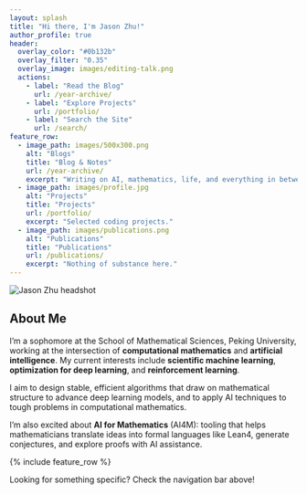 ```yaml
---
layout: splash
title: "Hi there, I'm Jason Zhu!"
author_profile: true
header:
  overlay_color: "#0b132b"
  overlay_filter: "0.35"
  overlay_image: images/editing-talk.png
  actions:
    - label: "Read the Blog"
      url: /year-archive/
    - label: "Explore Projects"
      url: /portfolio/
    - label: "Search the Site"
      url: /search/
feature_row:
  - image_path: images/500x300.png
    alt: "Blogs"
    title: "Blog & Notes"
    url: /year-archive/
    excerpt: "Writing on AI, mathematics, life, and everything in between."
  - image_path: images/profile.jpg
    alt: "Projects"
    title: "Projects"
    url: /portfolio/
    excerpt: "Selected coding projects."
  - image_path: images/publications.png
    alt: "Publications"
    title: "Publications"
    url: /publications/
    excerpt: "Nothing of substance here."
---
```


<div class="intro-panel">
  <div class="intro-panel__image">
    <img src="{{ '/images/profile.jpg' | relative_url }}" alt="Jason Zhu headshot">
  </div>
  <div class="intro-panel__content">
    <h2>About Me</h2>
    <p>I’m a sophomore at the School of Mathematical Sciences, Peking University, working at the intersection of <strong>computational mathematics</strong> and <strong>artificial intelligence</strong>. My current interests include <strong>scientific machine learning</strong>, <strong>optimization for deep learning</strong>, and <strong>reinforcement learning</strong>.</p>
    <p>I aim to design stable, efficient algorithms that draw on mathematical structure to advance deep learning models, and to apply AI techniques to tough problems in computational mathematics.</p>
    <p>I’m also excited about <strong>AI for Mathematics</strong> (AI4M): tooling that helps mathematicians translate ideas into formal languages like Lean4, generate conjectures, and explore proofs with AI assistance.</p>
  </div>
</div>

{% include feature_row %}

Looking for something specific? Check the navigation bar above!

